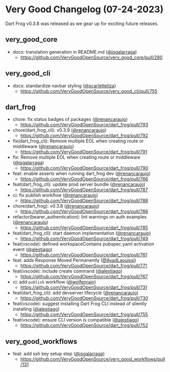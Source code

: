 # Very Good Changelog (07-24-2023)

Dart Frog v0.3.8 was released as we gear up for exciting future releases.

## very_good_core

- docs: translation generation in README.md ([@jsgalarraga](https://github.com/jsgalarraga))
  - https://github.com/VeryGoodOpenSource/very_good_core/pull/280

## very_good_cli

- docs: standardize navbar styling ([@scarletteliza](https://github.com/scarletteliza))
  - https://github.com/VeryGoodOpenSource/very_good_cli/pull/755

## dart_frog

- chore: fix status badges of packages ([@renancaraujo](https://github.com/renancaraujo))
  - https://github.com/VeryGoodOpenSource/dart_frog/pull/793
- chore(dart_frog_cli): v0.3.9 ([@renancaraujo](https://github.com/renancaraujo))
  - https://github.com/VeryGoodOpenSource/dart_frog/pull/792
- fix(dart_frog_cli): Remove multiple EOL when creating route or middleware ([@renancaraujo](https://github.com/renancaraujo))
  - https://github.com/VeryGoodOpenSource/dart_frog/pull/791
- fix: Remove multiple EOL when creating route or middleware ([@jsgalarraga](https://github.com/jsgalarraga))
  - https://github.com/VeryGoodOpenSource/dart_frog/pull/790
- feat: enable asserts when running dart_frog dev ([@renancaraujo](https://github.com/renancaraujo))
  - https://github.com/VeryGoodOpenSource/dart_frog/pull/766
- feat(dart_frog_cli): update prod server bundle ([@renancaraujo](https://github.com/renancaraujo))
  - https://github.com/VeryGoodOpenSource/dart_frog/pull/787
- ci: fix publish workflow ([@renancaraujo](https://github.com/renancaraujo))
  - https://github.com/VeryGoodOpenSource/dart_frog/pull/788
- chore(dart_frog): v0.3.8 ([@renancaraujo](https://github.com/renancaraujo))
  - https://github.com/VeryGoodOpenSource/dart_frog/pull/786
- refactor(bearer_authentication): lint warnings on auth examples ([@renancaraujo](https://github.com/renancaraujo))
  - https://github.com/VeryGoodOpenSource/dart_frog/pull/785
- feat(dart_frog_cli): start daemon implementation ([@renancaraujo](https://github.com/renancaraujo))
  - https://github.com/VeryGoodOpenSource/dart_frog/pull/749
- feat(vscode): defined workspaceContains pubspec.yaml activation event ([@alestiago](https://github.com/alestiago))
  - https://github.com/VeryGoodOpenSource/dart_frog/pull/761
- feat: adds Response Moved Permanently ([@AyadLaouissi](https://github.com/AyadLaouissi))
  - https://github.com/VeryGoodOpenSource/dart_frog/pull/771
- feat(vscode): include create command ([@alestiago](https://github.com/alestiago))
  - https://github.com/VeryGoodOpenSource/dart_frog/pull/767
- ci: add `publish` workflow ([@wolfenrain](https://github.com/wolfenrain))
  - https://github.com/VeryGoodOpenSource/dart_frog/pull/731
- feat(dart_frog_cli): add devserver lifecycle ([@renancaraujo](https://github.com/renancaraujo))
  - https://github.com/VeryGoodOpenSource/dart_frog/pull/730
- feat(vscode): suggest installing Dart Frog CLI instead of silently installing ([@alestiago](https://github.com/alestiago))
  - https://github.com/VeryGoodOpenSource/dart_frog/pull/755
- feat(vscode): ensure CLI version is compatible ([@alestiago](https://github.com/alestiago))
  - https://github.com/VeryGoodOpenSource/dart_frog/pull/752

## very_good_workflows

- feat: add ssh key setup step ([@jsgalarraga](https://github.com/jsgalarraga))
  - https://github.com/VeryGoodOpenSource/very_good_workflows/pull/131
